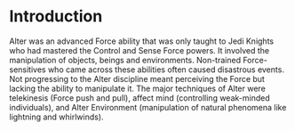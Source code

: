 # Introduction
Alter was an advanced Force ability that was only taught to Jedi Knights who had mastered the Control and Sense Force powers.
It involved the manipulation of objects, beings and environments.
Non-trained Force-sensitives who came across these abilities often caused disastrous events.
Not progressing to the Alter discipline meant perceiving the Force but lacking the ability to manipulate it.
The major techniques of Alter were telekinesis (Force push and pull), affect mind (controlling weak-minded individuals), and Alter Environment (manipulation of natural phenomena like lightning and whirlwinds).